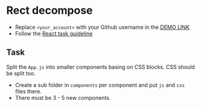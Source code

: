 # Rect decompose
- Replace `<your_account>` with your Github username in the [DEMO LINK](https://olya-shyian.github.io/react_decompose/)
- Follow the [React task guideline](https://github.com/mate-academy/react_task-guideline#react-tasks-guideline)

## Task
Split the `App.js` into smaller components basing on CSS blocks. CSS should be split too.
- Create a sub folder in `components` per component and put `js` and `css` files there.
- There must be 3 - 5 new components.
